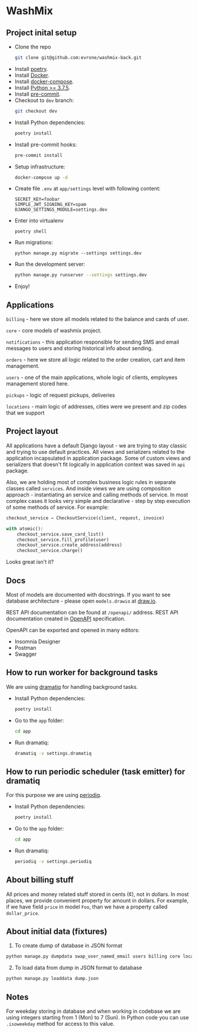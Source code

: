 # WashMix


## Project inital setup

* Clone the repo 
  ```bash
  git clone git@github.com:evrone/washmix-back.git
  ```
* Install [poetry](https://python-poetry.org/docs/#installation).
* Install [Docker](https://www.docker.com/get-started).
* Install [docker-compose](https://docs.docker.com/compose/install/).
* Install [Python >= 3.7.5](https://www.python.org/downloads/).
* Install [pre-commit](https://pre-commit.com).
* Checkout to `dev` branch:
  ```bash
  git checkout dev
  ```
* Install Python dependencies:
  ```bash
  poetry install
  ```
* Install pre-commit hooks:
  ```bash
  pre-commit install
  ```
* Setup infrastructure:
  ```bash
  docker-compose up -d
  ```
* Create file `.env` at `app/settings` level with following content:
  ```
  SECRET_KEY=foobar
  SIMPLE_JWT_SIGNING_KEY=spam
  DJANGO_SETTINGS_MODULE=settings.dev
  ```
* Enter into virtualenv
  ```
  poetry shell
  ```
* Run migrations:
  ```
  python manage.py migrate --settings settings.dev
  ```
* Run the development server:
  ```bash
  python manage.py runserver --settings settings.dev
  ```
* Enjoy!


## Applications
`billing` - here we store all models related to the balance and cards of user.

`core` - core models of washmix project.

`notifications` - this application responsible for sending SMS and email messages to users and storing historical info about sending.

`orders` - here we store all logic related to the order creation, cart and item management.

`users` - one of the main applications, whole logic of clients, employees management stored here.

`pickups` - logic of request pickups, deliveries

`locations` - main logic of addresses, cities were we present  and zip codes that we support


## Project layout
All applications have a default Django layout - we are trying to stay classic and trying to use default practices.
All views and serializers related to the application incapsulated in application package.
Some of custom views and serializers that doesn't fit logically in application context was saved in `api` package.

Also, we are holding most of complex business logic rules in separate classes called `services`.
And inside views we are using composition approach - instantiating an service and calling methods of service.
In most complex cases it looks very simple and declarative - step by step execution of some methods of service.
For example:
```python
checkout_service = CheckoutService(client, request, invoice)

with atomic():
    checkout_service.save_card_list()
    checkout_service.fill_profile(user)
    checkout_service.create_address(address)
    checkout_service.charge()
```

Looks great isn't it?


## Docs
Most of models are documented with docstrings. 
If you want to see database architecture - please open `models.drawio` at [draw.io](https://draw.io).

REST API documentation can be found at `/openapi/` address.
REST API documentation created in [OpenAPI](https://www.openapis.org) specification. 

OpenAPI can be exported and opened in many editors:
- Insomnia Designer
- Postman 
- Swagger


## How to run worker for background tasks
We are using [dramatiq](https://dramatiq.io) for handling background tasks.

* Install Python dependencies:
  ```bash
  poetry install
  ```
* Go to the `app` folder:
  ```bash
  cd app
  ```
* Run dramatiq:
  ```bash
  dramatiq -v settings.dramatiq
  ```
## How to run periodic scheduler (task emitter) for dramatiq
For this purpose we are using [periodiq](https://gitlab.com/bersace/periodiq).

* Install Python dependencies:
  ```bash
  poetry install
  ```
* Go to the `app` folder:
  ```bash
  cd app
  ```
* Run dramatiq:
  ```bash
  periodiq -v settings.periodiq
  ```

  
## About billing stuff
All prices and money related stuff stored in cents (¢), not in dollars.
In most places, we provide convenient property for amount in dollars.
For example, if we have field `price` in model `Foo`, than we have a property 
called `dollar_price`.


## About initial data (fixtures)
1. To create dump of database in JSON format
```bash
python manage.py dumpdata swap_user_named_email users billing core locations notifications orders pickups -o dump.json
```
2. To load data from dump in JSON format to database
```bash
python manage.py loaddata dump.json
```


## Notes
For weekday storing in database and when working in codebase we are using integers starting from 1 (Mon) to 7 (Sun).
In Python code you can use `.isoweekday` method for access to this value.
